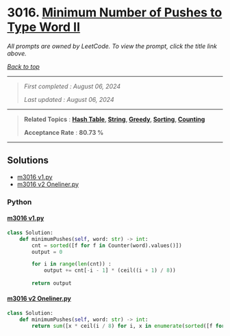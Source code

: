 # 3016. [Minimum Number of Pushes to Type Word II](<https://leetcode.com/problems/minimum-number-of-pushes-to-type-word-ii>)

*All prompts are owned by LeetCode. To view the prompt, click the title link above.*

*[Back to top](<../README.md>)*

------

> *First completed : August 06, 2024*
>
> *Last updated : August 06, 2024*

------

> **Related Topics** : **[Hash Table](<by_topic/Hash Table.md>), [String](<by_topic/String.md>), [Greedy](<by_topic/Greedy.md>), [Sorting](<by_topic/Sorting.md>), [Counting](<by_topic/Counting.md>)**
>
> **Acceptance Rate** : **80.73 %**

------

## Solutions

- [m3016 v1.py](<../my-submissions/m3016 v1.py>)
- [m3016 v2 Oneliner.py](<../my-submissions/m3016 v2 Oneliner.py>)
### Python
#### [m3016 v1.py](<../my-submissions/m3016 v1.py>)
```Python
class Solution:
    def minimumPushes(self, word: str) -> int:
        cnt = sorted([f for f in Counter(word).values()])
        output = 0

        for i in range(len(cnt)) :
            output += cnt[-i - 1] * (ceil((i + 1) / 8))
        
        return output
```

#### [m3016 v2 Oneliner.py](<../my-submissions/m3016 v2 Oneliner.py>)
```Python
class Solution:
    def minimumPushes(self, word: str) -> int:
        return sum([x * ceil(i / 8) for i, x in enumerate(sorted([f for f in Counter(word).values()], reverse=True), 1)])
```


